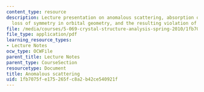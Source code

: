 ```yaml
---
content_type: resource
description: Lecture presentation on anomalous scattering, absorption of X-ray photons,
  loss of symmetry in orbital geometry, and the resulting violation of Fridel's law.
file: /media/courses/5-069-crystal-structure-analysis-spring-2010/1fb7075fe175265fc8a2b42ce540921f_anomal_hand1_rev.pdf
file_type: application/pdf
learning_resource_types:
- Lecture Notes
ocw_type: OCWFile
parent_title: Lecture Notes
parent_type: CourseSection
resourcetype: Document
title: Anomalous scattering
uid: 1fb7075f-e175-265f-c8a2-b42ce540921f
---
```

